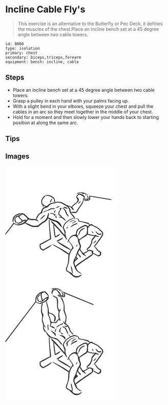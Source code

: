 # Incline Cable Fly's
> This exercise is an alternative to the Butterfly or Pec Deck, it defines the muscles of the chest.Place an incline bench set at a 45 degree angle between two cable towers.

``` 
id: 0060 
type: isolation 
primary: chest 
secondary: biceps,triceps,forearm 
equipment: bench: incline, cable 
``` 

## Steps

 - Place an incline bench set at a 45 degree angle between two cable towers.
 - Grasp a pulley in each hand with your palms facing up.
 - With a slight bend in your elbows, squeeze your chest and pull the cables in an arc so they meet together in the middle of your chest.
 - Hold for a moment and then slowly lower your hands back to starting position at along the same arc.

## Tips


## Images

<svg width="263pt" height="275pt" viewBox="0 0 263 275" xmlns="http://www.w3.org/2000/svg">
  <g fill="#FFF">
    <path d="M0 0h263v275H0V161.67c7.17-8.19 13.4-17.13 20.07-25.72 2.89 1.33 5.68 3.06 8.85 3.61 6.03-.11 11.8-2.29 17.11-5 4.57 3.07 9.62 5.38 14.64 7.62 4.98 2.37 10.52.81 15.78 1.18 2.91-2.01 5.65-4.24 8.24-6.63 3-2.87 7.26-3.89 10.2-6.82 2.09-1.99 3.82-4.3 5.49-6.64.92.79 1.85 1.59 2.77 2.39-.34.38-1.01 1.14-1.34 1.52.21 14.59 1.94 29.09 2.75 43.63-8.03 4.47-16.39 8.3-24.28 13.02.58 3.54-.89 7.98 2.01 10.75 1.72 1.92 4.05 3.11 6.29 4.3 7.13-4.27 15.14-7.53 20.68-13.96-7.36 2.43-13.3 7.84-20.38 10.94-2.13-.08-3.81-2-5.33-3.36-1.14-2.24-.97-4.89-1.34-7.33 8.62-3.87 16.68-8.88 24.97-13.39-.52-9.28-2.09-18.45-2.86-27.7-.15-6.03-.72-12.03-1.15-18.04 3.92 1.67 7.9 3.22 11.98 4.44 7.8 1.74 11.44 9.71 17.34 14.31-.79-6.89-5.63-13.26-11.95-16.09-6.88-2.11-13.73-4.34-20.11-7.72.72-3.74 2.35-7.62.91-11.41-2.67 5.66-3.12 12.47-7.59 17.17-1.55 1.88-3.74 2.99-5.79 4.23-4.17 2.47-7.66 5.88-11.43 8.89-5.48.43-11.37 1.73-16.51-.93-4.05-2.03-8.2-3.79-12.52-5.15.9-1.32 1.8-2.65 2.68-3.98 1.41-1.28 2.77-2.62 4.11-3.97 3.81 1.18 7.75 1.98 11.75 1.41 4.43-.44 8.24 2.08 12.1 3.8-1.17-2.44-3.07-4.32-5.5-5.49 2.38-3.63 3.95-7.79 6.89-11.05 1.71-2.05 4.41-2.75 6.78-3.75.09-3.76.87-8.05 4.13-10.4 2.57-1.63 5.77-1.78 8.41-3.26 3.35-2.31 5.18-6.72 9.44-7.65 4.37-.96 8.68-2.17 13.02-3.24 6.05-.21 12.04 1.8 16.68 5.71 6.1 2.63 12.44 7.89 12.12 15.18 2.01 6.39 8.27 9.91 10.69 16.11-2.79 0-5.68.07-8.07 1.7-4.84 2.06-9.29 5.12-12.78 9.07-2.69 3.07-4.01 7.01-5.99 10.51 1.92 3.38 2.92 7.15 4.6 10.63-.05 2.41 0 4.82.09 7.23-4.93-5.75-9.63-11.7-14.71-17.33-5.51-5.82-10.66-12.16-17.48-16.52.97 4.4 4.69 7.28 7.31 10.7h-1.93c1.74 9.29 1.69 18.88 4.25 28.01.44.12 1.33.35 1.78.47 3.98-2.16 9.15-3.92 10.64-8.69-3.86 1.83-7.4 4.22-10.89 6.65-1.71-8.08-1.54-16.46-4.02-24.39.38-.53.76-1.07 1.14-1.6 3.63 4.21 8.21 7.53 11.51 12.05 3.38 4.59 7.16 8.89 11.25 12.87 3.03 2.79 3.75 7.39 7.52 9.51-2.2-6.17-5.81-12.75-3.64-19.42-1.59-3.28-3.27-6.53-4.78-9.85.97-5.93 5.16-10.87 9.77-14.5 3.92-2.68 8.1-5.25 12.82-6.2 3.67-.75 7.37.32 10.95 1.09.79 2.03.06 5.9 3.08 5.89 8.21 1.06 16.34 3.1 23.65 7.09-1.09 1.34-2.16 2.7-3.21 4.07-1.8-1.75-3.86-3.86-6.6-3.68-5.09 1.5-9.83 4.08-14.1 7.22-2.16 1.56-4.51 3.12-5.74 5.58-1.51 2.99-1.83 6.39-2.14 9.67-6.33-.29-11.99 3.58-15.2 8.81-1.84 3.16-4.74 6.62-3.29 10.49.55-1.41 1.08-2.82 1.58-4.24 2.31 5.35 7.37 9.2 8.8 14.93-.7 2.14-2.15 3.92-3.34 5.8-5.52-4.04-11.12-8.01-17.1-11.34-4.24-2.51-8.8-4.55-12.61-7.71-.59.41-1.18.82-1.77 1.24 9.27 7.76 20.15 13.41 31.02 18.57-2.05 2.47-3.05 5.53-4.11 8.5-8.84-6.96-18.87-12.21-28.81-17.39-3.44-1.88-6.77-3.99-10.46-5.36 2.87 3.25 6.83 5.21 10.51 7.38 9.55 5.27 18.33 11.79 27.69 17.36-1.42 8.55.18 17.62-3.32 25.78-1.15 3.32-3.25 6.55-2.95 10.18 1.16 3.77 5.46 4.75 8.26 6.97 4.08 3.38 7.31 7.96 12.35 10.05 6.5 2.11 14.68-.78 17.25-7.45-3.84 2.89-8.36 6.01-13.45 4.81-4.37-.05-8.26-2.59-10.09-6.56.59-.02 1.77-.04 2.36-.05-1.66-5.8-.91-12.82-5.06-17.6.65 5.4 1.02 11.11 3.64 15.98-.28.45-.56.9-.84 1.36-4.22-2.4-9.05-4.05-12.52-7.57.74-5.81 3.79-11.02 4.86-16.77 2.09-6.6.28-13.77 2.73-20.28 1.85-5.24 3.89-10.97 8.87-14.04-1.49-3.05-2.92-6.17-4.98-8.88-2.16-2.86-4.72-5.53-5.99-8.94 1.27-5.11 5.95-9.23 11-10.61 3.4-1.05 6.52 1.51 8.28 4.18 2.68 3.37 1.24 7.99 2.82 11.77 1.1 3.44 3.82 6.69 2.87 10.51-1.41 3.37-4.03 6.08-5.36 9.5-1.64 4.25-2.72 8.73-4.68 12.87-1.72 4.22-4.5 8.12-4.87 12.8.08 3.24 1.24 6.32 2.28 9.36 1.52 3.93 3.01 8.07 6.04 11.13 2.83 3.24 6.92 4.89 10.88 6.31-1.8-2.73-4.87-4-7.47-5.79-3.4-2.36-3.86-6.81-5.66-10.26 9.98-8.01 20.5-15.34 31.35-22.12 3.38-2.63 7.6-4.75 9.34-8.9 3.97 2.26 7.76 4.85 11.97 6.67 1.84-.89 3.85-1.58 5.46-2.9.77-1.94 1.25-4.03 1.28-6.12-.72-1.98-2.86-2.76-4.46-3.86-4.8-2.32-5.97-8.52-11.07-10.48 5.73-5.08 9.25-11.94 14.08-17.77 2.1-4.06 6.16-7.51 6.08-12.38-.51-4.99-5.39-7.44-8.48-10.75-4.49-4.65-10.65-6.92-16.45-9.4-.28-.6-.83-1.79-1.11-2.38-1.94.39-3.87.85-5.78 1.36-.84-1.71-1.74-3.68-3.78-4.17-6.74-2.24-13.86-2.94-20.8-4.34-.53-1.87-.51-4.64-2.71-5.41-2.28-.46-4.63-.31-6.93-.51-1.89-5.27-5.74-9.33-9.6-13.21 3.78-.21 7.5.76 11.27.59 3.24-.9 4.3-4.52 5.87-7.1 4.33-8.11 12.41-14.64 12.82-24.45 3.22.06 6.43.14 9.64.25l2.2-2.41c-.9-3.2-2.09-6.47-5.02-8.39.9 2.71 2.04 5.33 3.22 7.93-2.67.88-5.45 1.19-8.25 1.22.21-2.21 1.9-5.11-.34-6.83-2.63-2.37-5.66-4.51-9.12-5.4-3.91-.8-7.1 2.28-9.07 5.26-2.69 3.58 2.9 6.5 2.05 10.28-.04 3.39-3.28 5.2-5.6 7.09-3.17 2.17-5.9 4.89-8.29 7.89-3.7-1.45-7.58-2.37-11.23-3.96-5.14-1.9-9.07-6.46-14.72-7.1-4.72-1.18-9.59-.65-14.24.57-4.97 1.4-10.68 1.84-14.37 5.9-1.86 2.13-5.33 4.25-7.87 2.01-2.56-2.37-6.83-4.38-6.51-8.46-.28-5.55 3.65-10.18 7.66-13.53.2-.62.6-1.86.79-2.49-4.62 1.97-7.89 6.12-9.77 10.65-1.24 3.58-.42 7.42.38 11 .69.11 2.09.32 2.79.43-.2.5-.58 1.51-.78 2.02.62 1.71 1.25 3.42 1.91 5.12.17-1.69.26-3.38.3-5.07a71.34 71.34 0 0 0 4.47 3.22c-3.02 1.06-6.51 2.25-7.83 5.48-1.79 2.93-1.86 7.1-5.08 8.97-5.01 3.2-8.05 8.68-9.38 14.35-4.62-.92-9.4-.15-13.99-1.04-5.94-2.89-9.2-9.41-15.11-12.37-2.51-.64-5.15-.35-7.7-.17-.75.04-2.25.14-3 .19-6.22 2.07-13.45 5.86-14.54 13.02-.59 2.5-1.61 6.84 2.19 7-.23-.93-.48-1.86-.76-2.77 1.02-2.8 1.55-5.79 2.93-8.44 2.61-3.51 6.88-5.22 10.91-6.52 1.06.26 2.38.61 2.88-.7l.42-.55c1.71-2.58.31 1.66-.33 2.47-4.18.97-9.07 1.35-11.93 5.05-3.27 3.2-2.14 8.33-.29 11.97 2.91 1.6 5.84 3.3 9.27 3.42-.16.37-.49 1.11-.65 1.48-1.67.04-3.35.09-5.02.16-2.59-1.3-5.15-2.67-7.68-4.1-5.71 9.03-12.8 17.09-19.13 25.68V0m168.52 64.12c-.08.59-.24 1.75-.32 2.33 2.59-1.08 5.18-2.14 7.81-3.13 1.52.34 3.05.67 4.58.97 0 .58 0 1.76-.01 2.34 1.26-.2 3.08.59 3.48-1.34 3.91-.17 6.89 2.78 10.41 4-6.64-6.68-17.28-9.18-25.95-5.17m16.33 2.1c.6.61.6.61 0 0m2.16.86c-.1 1.32.56 1.84 1.98 1.55.11-1.36-.55-1.87-1.98-1.55M94.38 68.8c.57.54 1.15 1.06 1.74 1.56 5.61-.7 10.79 2.24 15.2 5.35 3.01 2.03 2.68 6.06 2.94 9.23l2.53-.57c-.88-3.73-1.4-7.98-4.38-10.74-5.01-3.99-11.62-6.29-18.03-4.83m101.68 1.29c.21 1.17.45 2.33.7 3.5-.29 1.98-.6 3.96-1.01 5.92-3.72.79-7.52 1.17-11.3.64l-.17 1.16c4.56 1.83 9.6.99 13.89-1.15 1.29-2.55.48-5.45.11-8.12C211.8 74.61 225.43 76.63 239 79c3.27.53 6.54 1.15 9.86 1.26-1.11-2.16-3.63-2.24-5.71-2.61-15.72-2.37-31.34-5.44-47.09-7.56m-91.81 15.83c.87-.23 1.75-.46 2.62-.71.46-3.04 2.18-5.65 3.25-8.49-3.62 1.6-4.64 5.81-5.87 9.2m13.81 12.57c3.75.7 6.85-2.48 10.23-3.65-3.84-1-7.29 1.52-10.23 3.65m17.55-1.63c2.76 2.78 7.02 2.84 10.54 4.13-2.05-3.83-6.51-4.83-10.54-4.13m-7.99 2.97c-.23 1.54-.02 3.03.62 4.48-3.99 1.72-3.9 6.74-3.94 10.4 1.75 1.61 3.88 2.72 5.88 3.98-1.85.67-3.85 1.18-5.3 2.6 2.51.28 5.39-.51 7.55 1.17 3.05 2.26 5.77 4.94 8.99 6.96-1.02-4.72-5.72-7.58-9.48-10.15-.32-2.42-2.88-5.13-5.48-4.04.16-2.12.08-4.23-.05-6.34 1.53-2.34 3.19-4.64 4.06-7.33l1.83-2.49c-1.52.22-3.47-.46-4.68.76m5.93-1.18c2.18 2.13 4.41 4.25 5.98 6.89 1.47 2.95 1.51 6.61 4.02 9 1.51 1.46 2.15 4.07 4.41 4.52.19-2.19-1.03-4.15-2.47-5.67-2.33-2.41-2.02-6.18-3.95-8.85-2.06-2.64-4.3-5.73-7.99-5.89m-34.58 4.99c-3.87.92-7.65 2.7-10.45 5.57 4.17-.54 7.22-4.12 11.46-4.19 2.99-.27 5.06-3.02 8.04-3.42 2.77-.16 5.53.11 8.3.08-.22-.4-.65-1.2-.86-1.6-2.79-.64-5.71-.57-8.53-.24-2.92.67-4.99 3.24-7.96 3.8m16.94 7c.05-.88.15-2.63.21-3.51.64-.77 1.29-1.55 1.93-2.33-3.21-1.21-5.91 4.8-2.14 5.84m-10.38.11c-.1.39-.29 1.17-.38 1.56 3.05-.22 6.01.59 8.74 1.9.11.79.31 2.36.41 3.15 1.28-.81 2.57-1.62 3.87-2.4-3.44-3.17-8.06-4.29-12.64-4.21m-17.55 7.46c-2.56 2.32-5.44 4.8-6.2 8.34 4.16-3.68 8.44-7.28 12.39-11.18-2.34.22-4.49 1.24-6.19 2.84m29.96 3.93c.83.19 1.67.37 2.51.56-.63-2.34-1.16-4.7-1.78-7.04-1.76 1.85-1.26 4.24-.73 6.48m30.96 10.71c5.26-1.42 9.78-4.82 15.29-5.52-5.67-1.18-10.95 2.28-15.29 5.52m6.47 3.12c3.66-2.19 7.49-4.09 11.48-5.62-.7-.15-2.11-.45-2.82-.61-3.3 1.43-6.36 3.44-8.66 6.23m-2.89 8.25c4.2-2.55 8.38-5.17 13.06-6.75 1.89-.49 2.49-2.45 3.3-3.99-5.63 3.2-13.4 4.23-16.36 10.74m-9.36 4.19c2.18-1.5 3.29-3.95 2.53-6.58-1.43 1.93-2.38 4.16-2.53 6.58m-23.03 27.86l1.1 1.3c4.64-1.2 8.59-4.15 12.51-6.79.23-.73.71-2.19.94-2.92-4.88 2.75-9.85 5.35-14.55 8.41m45.22 13.2c2.96-.25 3.27-3.43 3.28-5.78-1.51 1.66-2.49 3.7-3.28 5.78z"/>
    <path d="M167.68 72.2c1.58-2.13 3.89-3.49 6.11-4.84 3.68 2.09 8.22 3.31 10.62 7.09-.35.73-1.04 2.2-1.39 2.94-.51.12-1.54.37-2.05.49.39.44 1.17 1.31 1.56 1.75-2.31 7.56-7.38 13.65-11.84 20.01-2.05 2.77-2.86 6.48-5.61 8.68-3.96-.79-7.97-.57-11.84.53-.46-2.43-.63-4.89-1.14-7.3-.88-2.16-2.78-3.7-4.26-5.43 5.3-.94 7.73 4.6 10.77 7.78.61-.5 1.23-1 1.84-1.51-1.27-1.91-2.58-3.81-4.04-5.59 3.11-3.75 7.15-6.48 10.92-9.5 2.1-1.89 4.92-3.94 4.53-7.14.94-3.54-2.74-5.3-4.18-7.96m2.54 17.12c3.18-1.17 5.05-4.13 6.87-6.8-3.34.88-5.03 4.19-6.87 6.8zM32.55 119.54c2.72-2.14 5.4-5.65 9.17-5.31 3.77 2.75 7.07 6.13 10.15 9.62-.5 1.3-1 2.6-1.51 3.9-2.87-2.45-6.47-.96-9.53.18-2.97-2.58-5.8-5.32-8.28-8.39zM23.11 124.13c1.53-2.38 4.13-3.71 6.41-5.24 2.97 3.62 6.06 7.15 9.36 10.47-2.35 1.4-4.59 2.99-7.01 4.27-2.09-.03-4.08-.75-6.15-1-1.37-2.64-2.09-5.59-2.61-8.5zM32.28 135.11c5.58-.43 8.97-7.29 14.89-5.69-2.24 1.65-4.59 3.17-6.6 5.12-2.04.71-4.11 1.35-6.18 1.97-.71-.46-1.41-.93-2.11-1.4zM193.51 149.07c-.39-4.44 3.45-8.48 7.51-9.62 3.92 1.52 7.64 3.52 11.46 5.26 4.94 2 8.03 6.59 12.06 9.85 2.62 2.02 3 6.19 1.02 8.77-2.05 2.72-3.29 6-5.7 8.45-2.97 3.22-4.47 7.5-7.49 10.68-2.05 2.14-3.82 4.53-5.35 7.07.48.06 1.44.19 1.92.25 2.18 2.28 3.73 5.03 5.49 7.62 1.82 2.71 4.77 4.2 7.5 5.79-.37 1.78-.51 3.65-1.2 5.35-1.52.51-3.09.83-4.64 1.21-3.43-2.16-6.87-4.42-10.8-5.54.29-1.48.58-2.95.88-4.42-2.6-1.26-5.31-2.25-8.07-3.08l-4.17.92c-.47-.62-.93-1.25-1.38-1.88 2.56-2.43 6.03-4.23 7.4-7.67.93-2.08 1.84-4.17 2.86-6.21 1.46-2.77.03-6.45 2.36-8.86 2.31-2.62 4.72-5.15 6.85-7.92 2.44 1.02 5.25 3.05 7.43.48-2.76-.57-5.33-1.73-7.62-3.36-6.26 1.29-12.43-.91-18.34-2.77-.06-3.45-.06-6.91.02-10.37m8.45 3.99c1.23 1.99 2.13 4.99 4.98 4.87-1.02-2.19-2.75-3.92-4.98-4.87m9.13.07c.94 3.24 3.32 5.85 5.98 7.84 2.14 1.41 4.85.57 7.23.44.05-.91.12-1.82.18-2.73-1.84.28-3.69.6-5.56.53-2.96-1.53-5.08-4.23-7.83-6.08m-4.29 26.98c-.04.42-.14 1.26-.19 1.68 2.97-1.29 5.16-3.8 6.32-6.79-2.59.94-4.08 3.42-6.13 5.11zM173.16 148.21c4.35-2.78 8.84-5.45 13.82-6.9 1.21.07 2.35.49 3.51.8 1.29 5.53.96 11.29-.25 16.79-.4 2.4-2.89 3.3-4.65 4.55-4.32 2.98-8.51 6.14-12.72 9.26-1.21-2.15-2.56-4.23-4.14-6.13 1.45-2.41 3.37-4.51 4.68-7 1.01-2.5 1.75-5.24 3.72-7.21 2.64-2.97 7.02-3.47 9.61-6.51-4.66-.12-8.9 2.61-11.91 5.96-3.03 3.36-2.84 8.16-4.56 12.15-1.14-1.28-3.65-2.24-2.95-4.37 1.02-4.07 1.79-9.19 5.84-11.39z"/>
    <path d="M189.83 163.86c1.06-.74 1.79-1.83 2.64-2.78 5.32 2.24 11.1 3.26 16.84 3.53-2.89 3.48-7.59 6.41-7.61 11.44-.35 4.56-2.42 8.88-4.98 12.6-2.49 2.54-5.84 4.55-6.34 8.43 1.1.57 2.2 1.14 3.28 1.76-3.78 1.7-7.09 4.29-10.92 5.9-3.29-2.48-5.23-6.22-7.29-9.68 1.03-3.02 2.61-6.48.92-9.57-1.81-3.47-2.56-7.3-2.74-11.18 5.23-3.73 10.83-6.93 16.2-10.45z"/>
    <path d="M170.22 204.82c1.05-2.76 1.89-5.61 3.32-8.22 2.59 3.44 4.69 7.21 7.18 10.72 2.88 1.23 5.07 3.84 8.25 4.35-1.24-2.06-2.98-3.72-4.81-5.26 3.68-2.01 7.3-4.14 10.78-6.49 2.2-1.66 4.95-.07 7.21.69.25 2.23.61 4.44 1.03 6.65-1.26.64-2.53 1.25-3.66 2.09-6.41 4.77-13.23 8.94-19.79 13.49-5.41 3.81-11.31 7.14-15.63 12.28-1.31-3.19-3.05-6.66-1.9-10.16 2.36-3 5.59-5.17 8.31-7.83-1.42-1.18-2.83-2.37-4.22-3.57 1.04-2.43 1.89-4.93 2.68-7.45a76.35 76.35 0 0 0 6.41 8.85c.54-.77 1.09-1.54 1.63-2.3-2.3-2.58-4.49-5.25-6.79-7.84z"/>
    <path d="M165.21 215.89c.56.54 1.12 1.07 1.68 1.61-1.02.9-2.05 1.79-3.08 2.67.44-1.44.91-2.86 1.4-4.28z"/>
  </g>
  <g fill="#333">
    <path d="M168.52 64.12c8.67-4.01 19.31-1.51 25.95 5.17-3.52-1.22-6.5-4.17-10.41-4-.4 1.93-2.22 1.14-3.48 1.34.01-.58.01-1.76.01-2.34-1.53-.3-3.06-.63-4.58-.97-2.63.99-5.22 2.05-7.81 3.13.08-.58.24-1.74.32-2.33z"/>
    <path d="M166.85 70.83c1.97-2.98 5.16-6.06 9.07-5.26 3.46.89 6.49 3.03 9.12 5.4 2.24 1.72.55 4.62.34 6.83 2.8-.03 5.58-.34 8.25-1.22-1.18-2.6-2.32-5.22-3.22-7.93 2.93 1.92 4.12 5.19 5.02 8.39l-2.2 2.41c-3.21-.11-6.42-.19-9.64-.25-.41 9.81-8.49 16.34-12.82 24.45-1.57 2.58-2.63 6.2-5.87 7.1-3.77.17-7.49-.8-11.27-.59 3.86 3.88 7.71 7.94 9.6 13.21 2.3.2 4.65.05 6.93.51 2.2.77 2.18 3.54 2.71 5.41 6.94 1.4 14.06 2.1 20.8 4.34 2.04.49 2.94 2.46 3.78 4.17 1.91-.51 3.84-.97 5.78-1.36.28.59.83 1.78 1.11 2.38 5.8 2.48 11.96 4.75 16.45 9.4 3.09 3.31 7.97 5.76 8.48 10.75.08 4.87-3.98 8.32-6.08 12.38-4.83 5.83-8.35 12.69-14.08 17.77 5.1 1.96 6.27 8.16 11.07 10.48 1.6 1.1 3.74 1.88 4.46 3.86-.03 2.09-.51 4.18-1.28 6.12-1.61 1.32-3.62 2.01-5.46 2.9-4.21-1.82-8-4.41-11.97-6.67-1.74 4.15-5.96 6.27-9.34 8.9-10.85 6.78-21.37 14.11-31.35 22.12 1.8 3.45 2.26 7.9 5.66 10.26 2.6 1.79 5.67 3.06 7.47 5.79-3.96-1.42-8.05-3.07-10.88-6.31-3.03-3.06-4.52-7.2-6.04-11.13-1.04-3.04-2.2-6.12-2.28-9.36.37-4.68 3.15-8.58 4.87-12.8 1.96-4.14 3.04-8.62 4.68-12.87 1.33-3.42 3.95-6.13 5.36-9.5.95-3.82-1.77-7.07-2.87-10.51-1.58-3.78-.14-8.4-2.82-11.77-1.76-2.67-4.88-5.23-8.28-4.18-5.05 1.38-9.73 5.5-11 10.61 1.27 3.41 3.83 6.08 5.99 8.94 2.06 2.71 3.49 5.83 4.98 8.88-4.98 3.07-7.02 8.8-8.87 14.04-2.45 6.51-.64 13.68-2.73 20.28-1.07 5.75-4.12 10.96-4.86 16.77 3.47 3.52 8.3 5.17 12.52 7.57.28-.46.56-.91.84-1.36-2.62-4.87-2.99-10.58-3.64-15.98 4.15 4.78 3.4 11.8 5.06 17.6-.59.01-1.77.03-2.36.05 1.83 3.97 5.72 6.51 10.09 6.56 5.09 1.2 9.61-1.92 13.45-4.81-2.57 6.67-10.75 9.56-17.25 7.45-5.04-2.09-8.27-6.67-12.35-10.05-2.8-2.22-7.1-3.2-8.26-6.97-.3-3.63 1.8-6.86 2.95-10.18 3.5-8.16 1.9-17.23 3.32-25.78-9.36-5.57-18.14-12.09-27.69-17.36-3.68-2.17-7.64-4.13-10.51-7.38 3.69 1.37 7.02 3.48 10.46 5.36 9.94 5.18 19.97 10.43 28.81 17.39 1.06-2.97 2.06-6.03 4.11-8.5-10.87-5.16-21.75-10.81-31.02-18.57.59-.42 1.18-.83 1.77-1.24 3.81 3.16 8.37 5.2 12.61 7.71 5.98 3.33 11.58 7.3 17.1 11.34 1.19-1.88 2.64-3.66 3.34-5.8-1.43-5.73-6.49-9.58-8.8-14.93-.5 1.42-1.03 2.83-1.58 4.24-1.45-3.87 1.45-7.33 3.29-10.49 3.21-5.23 8.87-9.1 15.2-8.81.31-3.28.63-6.68 2.14-9.67 1.23-2.46 3.58-4.02 5.74-5.58 4.27-3.14 9.01-5.72 14.1-7.22 2.74-.18 4.8 1.93 6.6 3.68 1.05-1.37 2.12-2.73 3.21-4.07-7.31-3.99-15.44-6.03-23.65-7.09-3.02.01-2.29-3.86-3.08-5.89-3.58-.77-7.28-1.84-10.95-1.09-4.72.95-8.9 3.52-12.82 6.2-4.61 3.63-8.8 8.57-9.77 14.5 1.51 3.32 3.19 6.57 4.78 9.85-2.17 6.67 1.44 13.25 3.64 19.42-3.77-2.12-4.49-6.72-7.52-9.51-4.09-3.98-7.87-8.28-11.25-12.87-3.3-4.52-7.88-7.84-11.51-12.05-.38.53-.76 1.07-1.14 1.6 2.48 7.93 2.31 16.31 4.02 24.39 3.49-2.43 7.03-4.82 10.89-6.65-1.49 4.77-6.66 6.53-10.64 8.69-.45-.12-1.34-.35-1.78-.47-2.56-9.13-2.51-18.72-4.25-28.01h1.93c-2.62-3.42-6.34-6.3-7.31-10.7 6.82 4.36 11.97 10.7 17.48 16.52 5.08 5.63 9.78 11.58 14.71 17.33-.09-2.41-.14-4.82-.09-7.23-1.68-3.48-2.68-7.25-4.6-10.63 1.98-3.5 3.3-7.44 5.99-10.51 3.49-3.95 7.94-7.01 12.78-9.07 2.39-1.63 5.28-1.7 8.07-1.7-2.42-6.2-8.68-9.72-10.69-16.11.32-7.29-6.02-12.55-12.12-15.18-4.64-3.91-10.63-5.92-16.68-5.71-4.34 1.07-8.65 2.28-13.02 3.24-4.26.93-6.09 5.34-9.44 7.65-2.64 1.48-5.84 1.63-8.41 3.26-3.26 2.35-4.04 6.64-4.13 10.4-2.37 1-5.07 1.7-6.78 3.75-2.94 3.26-4.51 7.42-6.89 11.05 2.43 1.17 4.33 3.05 5.5 5.49-3.86-1.72-7.67-4.24-12.1-3.8-4 .57-7.94-.23-11.75-1.41-1.34 1.35-2.7 2.69-4.11 3.97-.88 1.33-1.78 2.66-2.68 3.98 4.32 1.36 8.47 3.12 12.52 5.15 5.14 2.66 11.03 1.36 16.51.93 3.77-3.01 7.26-6.42 11.43-8.89 2.05-1.24 4.24-2.35 5.79-4.23 4.47-4.7 4.92-11.51 7.59-17.17 1.44 3.79-.19 7.67-.91 11.41 6.38 3.38 13.23 5.61 20.11 7.72 6.32 2.83 11.16 9.2 11.95 16.09-5.9-4.6-9.54-12.57-17.34-14.31-4.08-1.22-8.06-2.77-11.98-4.44.43 6.01 1 12.01 1.15 18.04.77 9.25 2.34 18.42 2.86 27.7-8.29 4.51-16.35 9.52-24.97 13.39.37 2.44.2 5.09 1.34 7.33 1.52 1.36 3.2 3.28 5.33 3.36 7.08-3.1 13.02-8.51 20.38-10.94-5.54 6.43-13.55 9.69-20.68 13.96-2.24-1.19-4.57-2.38-6.29-4.3-2.9-2.77-1.43-7.21-2.01-10.75 7.89-4.72 16.25-8.55 24.28-13.02-.81-14.54-2.54-29.04-2.75-43.63.33-.38 1-1.14 1.34-1.52-.92-.8-1.85-1.6-2.77-2.39-1.67 2.34-3.4 4.65-5.49 6.64-2.94 2.93-7.2 3.95-10.2 6.82-2.59 2.39-5.33 4.62-8.24 6.63-5.26-.37-10.8 1.19-15.78-1.18-5.02-2.24-10.07-4.55-14.64-7.62-5.31 2.71-11.08 4.89-17.11 5-3.17-.55-5.96-2.28-8.85-3.61-6.67 8.59-12.9 17.53-20.07 25.72v-2.69c6.33-8.59 13.42-16.65 19.13-25.68 2.53 1.43 5.09 2.8 7.68 4.1 1.67-.07 3.35-.12 5.02-.16.16-.37.49-1.11.65-1.48-3.43-.12-6.36-1.82-9.27-3.42-1.85-3.64-2.98-8.77.29-11.97 2.86-3.7 7.75-4.08 11.93-5.05.64-.81 2.04-5.05.33-2.47l-.42.55c-.5 1.31-1.82.96-2.88.7-4.03 1.3-8.3 3.01-10.91 6.52-1.38 2.65-1.91 5.64-2.93 8.44.28.91.53 1.84.76 2.77-3.8-.16-2.78-4.5-2.19-7 1.09-7.16 8.32-10.95 14.54-13.02.75-.05 2.25-.15 3-.19 2.55-.18 5.19-.47 7.7.17 5.91 2.96 9.17 9.48 15.11 12.37 4.59.89 9.37.12 13.99 1.04 1.33-5.67 4.37-11.15 9.38-14.35 3.22-1.87 3.29-6.04 5.08-8.97 1.32-3.23 4.81-4.42 7.83-5.48a71.34 71.34 0 0 1-4.47-3.22 66.28 66.28 0 0 1-.3 5.07c-.66-1.7-1.29-3.41-1.91-5.12.2-.51.58-1.52.78-2.02-.7-.11-2.1-.32-2.79-.43-.8-3.58-1.62-7.42-.38-11 1.88-4.53 5.15-8.68 9.77-10.65-.19.63-.59 1.87-.79 2.49-4.01 3.35-7.94 7.98-7.66 13.53-.32 4.08 3.95 6.09 6.51 8.46 2.54 2.24 6.01.12 7.87-2.01 3.69-4.06 9.4-4.5 14.37-5.9 4.65-1.22 9.52-1.75 14.24-.57 5.65.64 9.58 5.2 14.72 7.1 3.65 1.59 7.53 2.51 11.23 3.96 2.39-3 5.12-5.72 8.29-7.89 2.32-1.89 5.56-3.7 5.6-7.09.85-3.78-4.74-6.7-2.05-10.28m.83 1.37c1.44 2.66 5.12 4.42 4.18 7.96.39 3.2-2.43 5.25-4.53 7.14-3.77 3.02-7.81 5.75-10.92 9.5 1.46 1.78 2.77 3.68 4.04 5.59-.61.51-1.23 1.01-1.84 1.51-3.04-3.18-5.47-8.72-10.77-7.78 1.48 1.73 3.38 3.27 4.26 5.43.51 2.41.68 4.87 1.14 7.3 3.87-1.1 7.88-1.32 11.84-.53 2.75-2.2 3.56-5.91 5.61-8.68 4.46-6.36 9.53-12.45 11.84-20.01-.39-.44-1.17-1.31-1.56-1.75.51-.12 1.54-.37 2.05-.49.35-.74 1.04-2.21 1.39-2.94-2.4-3.78-6.94-5-10.62-7.09-2.22 1.35-4.53 2.71-6.11 4.84M32.55 119.54c2.48 3.07 5.31 5.81 8.28 8.39 3.06-1.14 6.66-2.63 9.53-.18.51-1.3 1.01-2.6 1.51-3.9-3.08-3.49-6.38-6.87-10.15-9.62-3.77-.34-6.45 3.17-9.17 5.31m-9.44 4.59c.52 2.91 1.24 5.86 2.61 8.5 2.07.25 4.06.97 6.15 1 2.42-1.28 4.66-2.87 7.01-4.27-3.3-3.32-6.39-6.85-9.36-10.47-2.28 1.53-4.88 2.86-6.41 5.24m9.17 10.98c.7.47 1.4.94 2.11 1.4 2.07-.62 4.14-1.26 6.18-1.97 2.01-1.95 4.36-3.47 6.6-5.12-5.92-1.6-9.31 5.26-14.89 5.69m161.23 13.96c-.08 3.46-.08 6.92-.02 10.37 5.91 1.86 12.08 4.06 18.34 2.77 2.29 1.63 4.86 2.79 7.62 3.36-2.18 2.57-4.99.54-7.43-.48-2.13 2.77-4.54 5.3-6.85 7.92-2.33 2.41-.9 6.09-2.36 8.86-1.02 2.04-1.93 4.13-2.86 6.21-1.37 3.44-4.84 5.24-7.4 7.67.45.63.91 1.26 1.38 1.88l4.17-.92c2.76.83 5.47 1.82 8.07 3.08-.3 1.47-.59 2.94-.88 4.42 3.93 1.12 7.37 3.38 10.8 5.54 1.55-.38 3.12-.7 4.64-1.21.69-1.7.83-3.57 1.2-5.35-2.73-1.59-5.68-3.08-7.5-5.79-1.76-2.59-3.31-5.34-5.49-7.62-.48-.06-1.44-.19-1.92-.25 1.53-2.54 3.3-4.93 5.35-7.07 3.02-3.18 4.52-7.46 7.49-10.68 2.41-2.45 3.65-5.73 5.7-8.45 1.98-2.58 1.6-6.75-1.02-8.77-4.03-3.26-7.12-7.85-12.06-9.85-3.82-1.74-7.54-3.74-11.46-5.26-4.06 1.14-7.9 5.18-7.51 9.62m-20.35-.86c-4.05 2.2-4.82 7.32-5.84 11.39-.7 2.13 1.81 3.09 2.95 4.37 1.72-3.99 1.53-8.79 4.56-12.15 3.01-3.35 7.25-6.08 11.91-5.96-2.59 3.04-6.97 3.54-9.61 6.51-1.97 1.97-2.71 4.71-3.72 7.21-1.31 2.49-3.23 4.59-4.68 7 1.58 1.9 2.93 3.98 4.14 6.13 4.21-3.12 8.4-6.28 12.72-9.26 1.76-1.25 4.25-2.15 4.65-4.55 1.21-5.5 1.54-11.26.25-16.79-1.16-.31-2.3-.73-3.51-.8-4.98 1.45-9.47 4.12-13.82 6.9m16.67 15.65c-5.37 3.52-10.97 6.72-16.2 10.45.18 3.88.93 7.71 2.74 11.18 1.69 3.09.11 6.55-.92 9.57 2.06 3.46 4 7.2 7.29 9.68 3.83-1.61 7.14-4.2 10.92-5.9-1.08-.62-2.18-1.19-3.28-1.76.5-3.88 3.85-5.89 6.34-8.43 2.56-3.72 4.63-8.04 4.98-12.6.02-5.03 4.72-7.96 7.61-11.44-5.74-.27-11.52-1.29-16.84-3.53-.85.95-1.58 2.04-2.64 2.78m-19.61 40.96c2.3 2.59 4.49 5.26 6.79 7.84-.54.76-1.09 1.53-1.63 2.3a76.35 76.35 0 0 1-6.41-8.85c-.79 2.52-1.64 5.02-2.68 7.45 1.39 1.2 2.8 2.39 4.22 3.57-2.72 2.66-5.95 4.83-8.31 7.83-1.15 3.5.59 6.97 1.9 10.16 4.32-5.14 10.22-8.47 15.63-12.28 6.56-4.55 13.38-8.72 19.79-13.49 1.13-.84 2.4-1.45 3.66-2.09-.42-2.21-.78-4.42-1.03-6.65-2.26-.76-5.01-2.35-7.21-.69-3.48 2.35-7.1 4.48-10.78 6.49 1.83 1.54 3.57 3.2 4.81 5.26-3.18-.51-5.37-3.12-8.25-4.35-2.49-3.51-4.59-7.28-7.18-10.72-1.43 2.61-2.27 5.46-3.32 8.22m-5.01 11.07c-.49 1.42-.96 2.84-1.4 4.28 1.03-.88 2.06-1.77 3.08-2.67-.56-.54-1.12-1.07-1.68-1.61zM184.85 66.22c.6.61.6.61 0 0z"/>
    <path d="M187.01 67.08c1.43-.32 2.09.19 1.98 1.55-1.42.29-2.08-.23-1.98-1.55zM94.38 68.8c6.41-1.46 13.02.84 18.03 4.83 2.98 2.76 3.5 7.01 4.38 10.74l-2.53.57c-.26-3.17.07-7.2-2.94-9.23-4.41-3.11-9.59-6.05-15.2-5.35-.59-.5-1.17-1.02-1.74-1.56zM196.06 70.09c15.75 2.12 31.37 5.19 47.09 7.56 2.08.37 4.6.45 5.71 2.61-3.32-.11-6.59-.73-9.86-1.26-13.57-2.37-27.2-4.39-40.72-6.96.37 2.67 1.18 5.57-.11 8.12-4.29 2.14-9.33 2.98-13.89 1.15l.17-1.16c3.78.53 7.58.15 11.3-.64.41-1.96.72-3.94 1.01-5.92-.25-1.17-.49-2.33-.7-3.5z"/>
    <path d="M104.25 85.92c1.23-3.39 2.25-7.6 5.87-9.2-1.07 2.84-2.79 5.45-3.25 8.49-.87.25-1.75.48-2.62.71zM170.22 89.32c1.84-2.61 3.53-5.92 6.87-6.8-1.82 2.67-3.69 5.63-6.87 6.8zM118.06 98.49c2.94-2.13 6.39-4.65 10.23-3.65-3.38 1.17-6.48 4.35-10.23 3.65zM135.61 96.86c4.03-.7 8.49.3 10.54 4.13-3.52-1.29-7.78-1.35-10.54-4.13zM127.62 99.83c1.21-1.22 3.16-.54 4.68-.76l-1.83 2.49c-.87 2.69-2.53 4.99-4.06 7.33.13 2.11.21 4.22.05 6.34 2.6-1.09 5.16 1.62 5.48 4.04 3.76 2.57 8.46 5.43 9.48 10.15-3.22-2.02-5.94-4.7-8.99-6.96-2.16-1.68-5.04-.89-7.55-1.17 1.45-1.42 3.45-1.93 5.3-2.6-2-1.26-4.13-2.37-5.88-3.98.04-3.66-.05-8.68 3.94-10.4-.64-1.45-.85-2.94-.62-4.48zM133.55 98.65c3.69.16 5.93 3.25 7.99 5.89 1.93 2.67 1.62 6.44 3.95 8.85 1.44 1.52 2.66 3.48 2.47 5.67-2.26-.45-2.9-3.06-4.41-4.52-2.51-2.39-2.55-6.05-4.02-9-1.57-2.64-3.8-4.76-5.98-6.89zM98.97 103.64c2.97-.56 5.04-3.13 7.96-3.8 2.82-.33 5.74-.4 8.53.24.21.4.64 1.2.86 1.6-2.77.03-5.53-.24-8.3-.08-2.98.4-5.05 3.15-8.04 3.42-4.24.07-7.29 3.65-11.46 4.19 2.8-2.87 6.58-4.65 10.45-5.57zM115.91 110.64c-3.77-1.04-1.07-7.05 2.14-5.84-.64.78-1.29 1.56-1.93 2.33-.06.88-.16 2.63-.21 3.51zM105.53 110.75c4.58-.08 9.2 1.04 12.64 4.21-1.3.78-2.59 1.59-3.87 2.4-.1-.79-.3-2.36-.41-3.15-2.73-1.31-5.69-2.12-8.74-1.9.09-.39.28-1.17.38-1.56zM87.98 118.21c1.7-1.6 3.85-2.62 6.19-2.84-3.95 3.9-8.23 7.5-12.39 11.18.76-3.54 3.64-6.02 6.2-8.34zM117.94 122.14c-.53-2.24-1.03-4.63.73-6.48.62 2.34 1.15 4.7 1.78 7.04-.84-.19-1.68-.37-2.51-.56zM148.9 132.85c4.34-3.24 9.62-6.7 15.29-5.52-5.51.7-10.03 4.1-15.29 5.52zM155.37 135.97c2.3-2.79 5.36-4.8 8.66-6.23.71.16 2.12.46 2.82.61-3.99 1.53-7.82 3.43-11.48 5.62zM152.48 144.22c2.96-6.51 10.73-7.54 16.36-10.74-.81 1.54-1.41 3.5-3.3 3.99-4.68 1.58-8.86 4.2-13.06 6.75zM143.12 148.41c.15-2.42 1.1-4.65 2.53-6.58.76 2.63-.35 5.08-2.53 6.58zM201.96 153.06c2.23.95 3.96 2.68 4.98 4.87-2.85.12-3.75-2.88-4.98-4.87zM211.09 153.13c2.75 1.85 4.87 4.55 7.83 6.08 1.87.07 3.72-.25 5.56-.53-.06.91-.13 1.82-.18 2.73-2.38.13-5.09.97-7.23-.44-2.66-1.99-5.04-4.6-5.98-7.84zM120.09 176.27c4.7-3.06 9.67-5.66 14.55-8.41-.23.73-.71 2.19-.94 2.92-3.92 2.64-7.87 5.59-12.51 6.79l-1.1-1.3zM206.8 180.11c2.05-1.69 3.54-4.17 6.13-5.11-1.16 2.99-3.35 5.5-6.32 6.79.05-.42.15-1.26.19-1.68zM165.31 189.47c.79-2.08 1.77-4.12 3.28-5.78-.01 2.35-.32 5.53-3.28 5.78z"/>
  </g>
</svg>

<svg width="263pt" height="275pt" viewBox="0 0 263 275" xmlns="http://www.w3.org/2000/svg">
  <g fill="#FFF">
    <path d="M0 0h263v275H0V137.74c1.94-2.27 3.92-4.5 5.71-6.89 21.85-28.89 43.91-57.63 65.73-86.55 3.46 1.77 7.09 4.28 11.17 3.7 4.55-1.1 8.74-3.36 12.69-5.82.73 4.87 1.89 9.66 3.3 14.37 1.73 6.05-.41 12.58 1.39 18.56 3.53 4.85 3.85 10.93 5.45 16.52.76 2.81-.61 5.58-1.2 8.29 3.57 2.4 7.24 4.88 11.44 6.02.41-1.19.07-2.07-1.03-2.65-2.51-1.84-5.57-2.68-8.48-3.67.45-2.11.76-4.25 1.39-6.32 3.5-1.75 7.65.22 11.41-.54 2.67-2.54 4.57-5.8 7.25-8.35.31.77.92 2.3 1.23 3.07.7-.15 1.4-.29 2.11-.44-2.66-4.87-3.21-10.55-3.28-16-.04-3.07 1.43-5.82 3.22-8.21-.2-.81-.59-2.44-.78-3.25-.88 1.47-1.74 2.95-2.59 4.43-.94-2.66-2.13-5.25-2.73-8.01-.58-4.64.07-9.31.16-13.95.1-3.13-1.38-5.98-2.36-8.86-3.58-1.69-6.94-3.81-10.65-5.21 1.85 3.78 6.08 4.89 9.14 7.35 2.96 10.15-.96 21.97 5.43 31.22-1.68 5.22-1.34 10.75.33 15.93-2.78 2.58-5.28 5.44-7.65 8.4-3.12-.09-6.29.06-9.37-.55-1.55-.64-1.7-2.53-2.22-3.91-1.14-4.35-2.02-8.86-4.53-12.7.08-1.19.17-2.38.26-3.58 4.63 1.45 9.91 3.02 12.26 7.71 2.94 3.68-1.54 8.5.42 12.09.28-.03.84-.09 1.13-.11 1.57-4.05 4.24-9.45.62-13.19-3.15-4.65-8.4-7.01-13.83-7.73-1.32-3.81-.75-7.97-1.85-11.84-1.37-5.11-2.6-10.29-4.69-15.17 2.03-2.09 4.86-3.94 5.27-7.06.22-2.76.53-5.78-.96-8.27-1.79-3.27-4.7-5.7-7.35-8.24-1.45.43-2.91.86-4.36 1.3-.02-.25-.05-.76-.07-1.01-3.94 1.91-8.5 2.68-11.57 6.12-5.51 3.87-7.24 10.97-6.33 17.36C47.12 73.07 23.6 104.03 0 134.94V0m108.04 12.91c2.96 2.76 6.88-.72 10.36-.76-2.53 2.28-6.37 1.74-8.91 4.09-.51 1.93-1.21 3.82-1.53 5.79.68 1.78 1.69 3.4 2.57 5.08-1.17-3.47.45-6.8 1.78-9.94 1.87-.98 4.04-1.16 6.04-1.77 4.06 3.24 6.88 7.59 9.54 11.98-1.9-.12-3.8-.26-5.7-.36.19.54.58 1.63.77 2.17 3.79-.01 7.58.19 11.3.97-3.21 1.45-6.85-.22-10.24.11l.12.82c2.29.49 4.51 1.31 6.84 1.67 2.83.09 5.59-.69 8.38-1.11.31-2.04.52-4.1.65-6.17-1.15.18-2.3.34-3.45.48 2.15 2-.06 5.34-2.75 4.86.63-.7 1.9-2.12 2.53-2.82-.74-3.45-1.92-6.97-5.07-8.97.92 2.76 2.03 5.45 3.34 8.04-1.49.44-3.01.8-4.52 1.13-.28-7.35-7.64-10.59-11.86-15.54 1.32.35 2.57.84 3.77 1.5 1.45.2 5.75.08 4.25 2.62 1.61 1.06 3.22 2.18 5.08 2.79-.59-.6-1.76-1.81-2.35-2.41l-1.64-.34c.58-.34 1.17-.69 1.76-1.03 1.83 1.88 4.12 3.2 6.38 4.48.56 1.98 2.03 5.74 4.59 3.77 18.72 7.57 37.4 15.23 56.11 22.83 3.58 1.42 7.07 3.17 10.88 3.93-.34-1.23-1.03-2.27-2.33-2.58-22.05-9.02-44.13-17.98-66.19-26.96-4.26-1.74-7.23-5.46-11.3-7.52-6.03-2.69-13-3.51-19.2-.83m15.34 2.47c.27.27.27.27 0 0m6.45 18.94c1.87 5.04 5.72 9.28 6.42 14.73.89 4.66.37 9.41-.22 14.07 1.6 5.31 4.15 10.37 5.25 15.84-.03 3.85-.66 7.69-1.59 11.43.74 1.34 1.52 2.66 2.35 3.95.02-5.5 1.16-10.92 1.23-16.4-1.13-5.15-3.4-9.99-4.67-15.11 1-9.94-1.1-20.08-6.25-28.67l-2.52.16M84.6 50.17c-.75 4.88-1.12 9.83-1.18 14.76-.04 3.87 1.77 7.38 2.72 11.05.34 3.72-1.02 7.37-.71 11.1.6 3.45 2.27 6.62 2.86 10.08.51 3.99-.48 8.23 1.29 12 1.1 2.88 3.51 5.21 6.52 5.98.31 4.45 3.83 7.74 6.87 10.63-.3.31-.88.94-1.17 1.25.24 14.65 1.86 29.23 2.79 43.83-8.12 4.35-16.47 8.27-24.37 13.02.29 2.87.11 5.77.52 8.63 1.73 3.05 4.79 5.02 7.94 6.36 6.89-4.36 15.32-7.26 20.26-13.99-3.9.97-6.87 3.74-10.34 5.57-3.05 1.62-5.95 3.49-8.97 5.15-1.8 1.13-3.31-1.05-4.73-1.86-2.86-1.81-2.13-5.71-2.65-8.57 8.61-3.82 16.61-8.84 24.88-13.33-.35-9.63-2.18-19.15-2.87-28.76-.01-5.74-.76-11.44-1.05-17.17 5.7 3.33 12.63 3.34 18.21 6.89 4.52 3.15 6.92 8.33 10.79 12.1-.1-1.95.17-4.18-1.48-5.6-3.62-3.71-6.66-8.31-11.46-10.6-2.38-1.33-5.42-.39-7.66-2.04-2.83.3-4.85-1.98-7-3.41-3.09-2.06-5.14-5.18-7.24-8.15-4.9-3.65-7.58-9.58-7.42-15.66 1.51 1.62 2.85 3.7 5.23 4.03-1.34-2.17-2.92-4.18-4.64-6.06-.37-4.66-3.27-8.71-3.4-13.39.45-3.39 1.71-6.63 2.06-10.03-.74-2.79-3.42-4.9-3.14-7.97-.06-3.31-.5-6.61-.44-9.93.45-3.13 1.86-6.05 2-9.25-1.25.83-3.05 1.55-3.02 3.34m50.88 39.52c.92 1.7 1.38 3.64 2.49 5.22 2.32 1.45 4.75 2.72 6.96 4.36-2.21 1.26-4.69.42-7.03.14 1.44 3.1 5.51 3.35 8.06 1.47 2.12 3.36 3.92 6.9 4.34 10.91 2.89 3.01 5.41 6.64 9.13 8.69-.64-5.27-7.6-7.07-7.86-12.55-.46-3.4-2.24-6.47-4.58-8.92-3.08-3.8-7.84-5.72-10.28-10.11l-1.23.79m-16.54 13.69c2.93-.28 4.88-2.64 7.23-4.13 2.63-2.08 5.89-3.03 9.13-3.71l-.6-2.29c-5.7 2.49-11.87 5.03-15.76 10.13m-19.24 6.34c.61-.34 1.23-.67 1.85-1-1.42-4.65-.54-9.56-1.53-14.27-2.44 4.68-.75 10.29-.32 15.27m33.9-7.66c2.46 1.47 5.62 2.48 7.1 5.09 1.13 4.62 3.76 8.71 6.54 12.52.65-4.32-3.02-7.6-3.83-11.67-1.02-4.39-5.72-5.64-9.22-7.44l-.59 1.5m-3.56.92c-1.78 3.14-4.12 6.34-4.07 10.11 1 1.35 2.71 1.62 4.23 1.99-.56-.87-1.13-1.73-1.71-2.58.1-1.2.19-2.39.28-3.58.67-1.9 2.27-3.9 1.27-5.94m-13.74 11.25c2.1-.9 1.76-3.32 2.06-5.17.63-1.17 1.25-2.34 1.85-3.53-3.9 1.14-4.15 5.31-3.91 8.7m-10.65-3.89c1.86 2.19 4.15 3.93 6.25 5.87 2.47 2.25 3.91 5.32 5.83 8.01.39-2.44.11-4.87-.51-7.24-4.01-1.98-7.2-5.39-11.57-6.64m23.85 5.01c1.04 2.07 3.7 6.01 5.79 2.74-1.9-.98-3.82-1.92-5.79-2.74m17.64 4.79c1.76 1.39 3.66 2.79 4.04 5.16-4.07 2.46-8.18 5.04-11.29 8.7-2.76 3.03-3.85 7.1-6.05 10.5 1.49 2.63 3.22 5.24 3.19 8.38.59.66 1.18 1.32 1.77 1.99-.48 2.45-.36 4.93-.06 7.39-10.32-11.52-19.41-24.48-32.01-33.69.28 4.72 4.99 7.33 7.38 11-.73-.24-2.2-.7-2.93-.94l1.16 1.14c.48 7.82 1.38 15.63 2.75 23.34.5 1.85.12 4.78 2.86 4.65 3.67-2.31 8.54-3.77 10.48-7.98-1.03-.84-2 .21-2.89.62-2.69 1.66-5.33 3.39-7.94 5.18-.73-4.9-1.74-9.75-1.9-14.71.03-3.84-2.94-7.67-1.12-11.39 3.4 4.17 7.96 7.26 11.17 11.61 3.9 5.39 8.4 10.3 13.16 14.94 1.88 2.78 2.7 6.46 6.11 7.88-2.14-6.04-5.94-12.69-3.52-19.16-1.59-3.55-3.81-6.98-4.92-10.65 2.82-9.89 11.87-16.66 21.31-19.67 3.91-1.45 8.07-.21 11.9.83 1.44 1.75.24 5.82 3.34 5.89 8.25.86 16.32 3.14 23.7 6.96-1.11 1.41-2.21 2.83-3.24 4.3-1.5-2.15-3.81-3.92-6.53-3.92-6.72 2.1-12.81 5.88-18.13 10.45-2.89 3.26-3.92 8-3.57 12.25-9.63-1.06-16.27 7.89-19.26 15.91-.76 1.11.41 1.91.84 2.81.46-1.27.91-2.53 1.35-3.8 2.09 5.49 7.31 9.2 8.73 14.97-.57 1.72-1.78 3.1-2.78 4.57l.68.35c-1.28.05-2.56.09-3.85.12l1.33-.57c-5.76-3.53-11.15-7.66-17.14-10.81-3.74-2.35-7.99-3.96-11.28-6.97-.63.4-1.26.8-1.88 1.2 8.6 7.66 19.28 12.32 29.11 18.14.63-.15 1.9-.45 2.54-.6-2.45 2.71-3.47 6.24-4.74 9.57-11.86-9.35-25.72-15.74-38.98-22.78.77 1.06 1.5 2.23 2.69 2.88 6.41 4.08 13.22 7.51 19.48 11.84 5.31 3.28 10.36 6.99 15.82 10.04-1.58 8.55.21 17.66-3.38 25.83-1.14 3.33-3.36 6.56-2.91 10.21 1.23 4.08 6 4.77 8.83 7.32 3.68 3.42 6.92 7.55 11.64 9.61 6.42 2.13 15.28-.59 17.2-7.7-1.87 1.47-3.59 3.22-5.84 4.13-3.73 1.96-8.17.94-12.03-.04-1.92-.98-4.78-2.73-4.36-5.18 1.6-3.11-.09-6.83-.52-10.11-.91-2.56-.51-6.34-3.46-7.55.78 5.49 1.68 11.01 3.59 16.23-3.22.31-6.05-2.36-8.9-3.67-1.81-1.14-5.1-2.41-4.01-5.12 2.53-8.18 6.11-16.3 5.91-25.04-.37-6.93 2.35-13.58 5.67-19.52 1.2-1.83 2.6-3.78 4.9-4.21-2.06-4.03-3.97-8.21-7.06-11.58-1.63-2.32-4.14-4.66-4.1-7.64 1.68-3.37 4.18-6.46 7.57-8.22 2.46-1.43 5.7-2.33 8.25-.59 3.08 2.17 5.49 5.76 5.2 9.68-.2 4.4 2.25 8.17 3.8 12.11 1.02 3.2-.81 6.09-2.63 8.55-3.74 4.97-4.34 11.36-6.98 16.85-1.73 4.58-4.85 8.68-5.31 13.69.16 3.23 1.3 6.32 2.35 9.36 1.55 3.91 2.93 8.09 6.04 11.1 2.74 3.23 6.78 4.79 10.61 6.34-1.43-3.66-5.85-4.07-8.3-6.76-2.68-2.42-2.61-6.4-4.62-9.26 7.78-6.22 15.91-11.97 24.15-17.55 3.68-2.26 7.42-4.45 10.78-7.18 2.2-1.89 5.33-3.31 5.54-6.62 4.01 2.41 7.86 5.19 12.26 6.88 2.08-1.18 5.61-1.47 6.01-4.31.22-1.94 1.6-4.31-.01-5.98-2-2.13-5.19-2.71-7.02-5.04-2.39-2.77-3.8-6.9-7.85-7.67 2.92-3.32 6.22-6.35 8.42-10.24 2.13-3.98 5.86-6.82 7.68-11 2.1-2.97 4.82-6.18 4.04-10.11-1-4.52-5.51-6.65-8.38-9.86-4.37-4.68-10.56-6.74-16.21-9.38-1.19-3.47-4.94-1.83-7.32-.89-.42-1.47-.88-3.1-2.39-3.8-4.91-2.17-10.33-2.69-15.56-3.61-2.16-.68-4.38-1.13-6.65-1.1.96-6.47-6.63-6.58-10.8-8.56-3.38.76-6.62 2.07-9.65 3.73-.75-1.22-1.52-2.42-2.27-3.63-.93-.28-1.86-.55-2.8-.82m-20.63 1.07c2.58 1.58 5.36 2.83 7.92 4.46 2.1 1.28 3.25 3.55 4.91 5.3 2.82.44.97-3.44.4-4.89-3.04-3.83-8.46-5.29-13.23-4.87m19.22 15.14c-.44.14-1.33.41-1.78.55-.59 2.19-1.45 4.3-2.43 6.34.71-.36 2.13-1.1 2.85-1.46-.4 2.2-.9 4.4-1.14 6.63 1.26-1.2 2.25-2.64 3.18-4.1-.36-1.71-.69-3.41-1-5.11 2.27-2.31 4.33-4.84 6.78-6.96 3.41-2.87 7.86-3.78 12.02-5.02-7.27-.99-14.04 3.77-18.48 9.13m8.65 2.15c3.84-3.39 7.81-6.64 12.66-8.49-5.42-.53-11 3.36-12.66 8.49m-1.78 5.73c4.15-2.61 8.34-5.2 13.02-6.77 1.86-.49 2.43-2.43 3.2-3.95-5.91 2.48-13.47 4.24-16.22 10.72m-33 32.88c1.35.07 2.7.11 4.06.11 3.28-2.28 6.9-4.06 10.11-6.45.21-.75.62-2.24.83-2.99-4.94 3.19-10.65 5.29-15 9.33m45.69 12.35c3.03-.23 3.59-3.53 2.98-5.95-1.16 1.89-2.14 3.89-2.98 5.95z"/>
    <path d="M85.37 23.55c2.14-.96 4.21-2.16 6.5-2.7 2.68 2.56 5.33 5.19 7.76 7.99l.16 2.93c-4.88.86-8.55 4.33-12.18 7.41-1.58-5.01-3.61-10.32-2.24-15.63z"/>
    <path d="M74.57 30.51c1.93-3.1 5.06-5.15 7.8-7.47-.47 6.42 2.49 12.46 2.85 18.81-2.17-.02-4.34-.14-6.51-.18-1.27-2.47-1.79-5.22-2.74-7.8 1.81-2.63 4.68-4.71 4.91-8.15-3.69 2.39-7.26 6.44-6.09 11.18-.44 3.61 2.96 6.11 6.11 6.77 5.78.93 9.69-4.34 13.37-7.89 1.08-.15 3.23-.45 4.31-.61-2.09 2.04-4.32 3.94-6.14 6.23-3.94 2.2-8.19 3.79-12.56 4.9-2.35-.85-4.73-1.62-7.1-2.42-.11-1.6-.26-3.21-.75-4.75 1-2.83 1.33-5.86 2.54-8.62zM193.7 146.42c1.19-3.19 3.95-6.06 7.28-6.95 4.12 1.64 8.06 3.69 12.08 5.54 4.48 1.95 7.28 6.17 11.01 9.14 2.42 1.7 3.38 5 2.29 7.75-2.62 4.45-5.4 8.76-8.7 12.72-2.67 5.43-7.23 9.46-10.47 14.49 2.8 1.52 4.77 3.99 6.2 6.79 1.83 3.46 5.25 5.51 8.56 7.36-.39 1.74-.58 3.54-1.21 5.22-1.53.54-3.11.85-4.67 1.25-3.47-2.15-6.91-4.56-10.93-5.54.47-1.22.94-2.44 1.42-3.65-2.32-2.11-5.37-2.94-8.33-3.72-2.05.36-4.26.87-5.93-.72 2.57-2.65 6.26-4.46 7.68-8.05.92-2.07 1.84-4.14 2.85-6.17 1.46-2.74.04-6.38 2.3-8.81 2.32-2.64 4.77-5.17 6.92-7.96 2.44 1.05 5.3 3.13 7.4.39-3.08-.24-5.46-2.5-8.31-3.18-6.03 1-11.88-1.16-17.58-2.81-.09-4.36-.22-8.74.14-13.09m8.27 6.63c1.17 2.03 2.1 5.08 4.99 4.85-1.04-2.18-2.76-3.91-4.99-4.85m9.42.23c.02 2.9 2.75 4.95 4.61 6.88 2.16 2.34 5.54 1.56 8.33 1.24.05-.91.1-1.82.16-2.73-1.86.25-3.73.61-5.61.48-2.89-1.41-4.83-4.13-7.49-5.87m-4.53 26.77c-.09.33-.27.99-.36 1.31h1.73c1.76-1.81 3.73-3.59 4.54-6.06-2.69.15-3.81 3.37-5.91 4.75zM173.18 148.22c4.65-2.83 9.4-6.06 14.85-6.97 3.33.43 2.97 4.2 3.3 6.71-.08 3.81-.24 7.69-1.25 11.4-.57 2.12-2.87 2.86-4.47 4.05-4.33 2.97-8.51 6.16-12.73 9.27-1.2-2.14-2.54-4.2-4.11-6.08 1.09-1.77 2.3-3.45 3.52-5.12 1.98-2.57 2.13-6.1 4.36-8.53 2.56-3.45 7.38-3.83 10.09-7.1-4.68-.13-8.95 2.61-11.96 5.99-3.01 3.37-2.83 8.14-4.51 12.13-1.04-1.33-3.65-2.22-2.95-4.31 1.05-4.08 1.78-9.24 5.86-11.44z"/>
    <path d="M189.28 164.26c1.33-.75 2.2-2.03 3.17-3.17 5.31 2.25 11.09 3.25 16.83 3.53-2.87 3.48-7.58 6.37-7.59 11.39-.35 4.59-2.44 8.94-5.03 12.68-2.65 2.65-6.49 4.91-6.02 9.27.93-.08 2.78-.25 3.71-.34-3.5 2.85-7.44 5.15-11.52 7.07-3.65-2.38-5.13-6.63-7.78-9.88.54-.59 1.07-1.18 1.61-1.76.18-2.75.99-5.71-.56-8.23-1.75-3.28-2.23-6.96-2.41-10.63 5.12-3.42 10.39-6.62 15.59-9.93z"/>
    <path d="M173.34 196.66c2.83 3.28 4.86 7.14 7.34 10.67 2.96 1.11 5.02 3.99 8.28 4.33-1.2-2.08-2.96-3.73-4.8-5.23 3.68-2 7.29-4.11 10.75-6.46 2.2-1.74 4.97-.06 7.23.7.25 2.23.62 4.45 1.04 6.65-1.27.6-2.56 1.16-3.68 2.02-6.16 4.61-12.75 8.61-19.06 13-5.67 3.98-11.85 7.46-16.41 12.8-1.16-3.25-2.95-6.71-1.8-10.23 2.39-2.97 5.63-5.13 8.32-7.81-1.42-1.15-2.83-2.31-4.22-3.48 1.02-2.45 1.85-4.97 2.64-7.5 1.92 3.13 4.07 6.11 6.45 8.9.53-.8 1.07-1.59 1.61-2.39-2.34-2.56-4.53-5.25-6.79-7.88 1.09-2.68 1.93-5.45 3.1-8.09z"/>
  </g>
  <g fill="#333">
    <path d="M108.04 12.91c6.2-2.68 13.17-1.86 19.2.83 4.07 2.06 7.04 5.78 11.3 7.52 22.06 8.98 44.14 17.94 66.19 26.96 1.3.31 1.99 1.35 2.33 2.58-3.81-.76-7.3-2.51-10.88-3.93-18.71-7.6-37.39-15.26-56.11-22.83-2.56 1.97-4.03-1.79-4.59-3.77-2.26-1.28-4.55-2.6-6.38-4.48-.59.34-1.18.69-1.76 1.03l1.64.34c.59.6 1.76 1.81 2.35 2.41-1.86-.61-3.47-1.73-5.08-2.79 1.5-2.54-2.8-2.42-4.25-2.62-1.2-.66-2.45-1.15-3.77-1.5 4.22 4.95 11.58 8.19 11.86 15.54 1.51-.33 3.03-.69 4.52-1.13a59.476 59.476 0 0 1-3.34-8.04c3.15 2 4.33 5.52 5.07 8.97-.63.7-1.9 2.12-2.53 2.82 2.69.48 4.9-2.86 2.75-4.86 1.15-.14 2.3-.3 3.45-.48-.13 2.07-.34 4.13-.65 6.17-2.79.42-5.55 1.2-8.38 1.11-2.33-.36-4.55-1.18-6.84-1.67l-.12-.82c3.39-.33 7.03 1.34 10.24-.11-3.72-.78-7.51-.98-11.3-.97-.19-.54-.58-1.63-.77-2.17 1.9.1 3.8.24 5.7.36-2.66-4.39-5.48-8.74-9.54-11.98-2 .61-4.17.79-6.04 1.77-1.33 3.14-2.95 6.47-1.78 9.94-.88-1.68-1.89-3.3-2.57-5.08.32-1.97 1.02-3.86 1.53-5.79 2.54-2.35 6.38-1.81 8.91-4.09-3.48.04-7.4 3.52-10.36.76z"/>
    <path d="M123.38 15.38c.27.27.27.27 0 0zM76.96 24.74c3.07-3.44 7.63-4.21 11.57-6.12.02.25.05.76.07 1.01 1.45-.44 2.91-.87 4.36-1.3 2.65 2.54 5.56 4.97 7.35 8.24 1.49 2.49 1.18 5.51.96 8.27-.41 3.12-3.24 4.97-5.27 7.06 2.09 4.88 3.32 10.06 4.69 15.17 1.1 3.87.53 8.03 1.85 11.84 5.43.72 10.68 3.08 13.83 7.73 3.62 3.74.95 9.14-.62 13.19-.29.02-.85.08-1.13.11-1.96-3.59 2.52-8.41-.42-12.09-2.35-4.69-7.63-6.26-12.26-7.71-.09 1.2-.18 2.39-.26 3.58 2.51 3.84 3.39 8.35 4.53 12.7.52 1.38.67 3.27 2.22 3.91 3.08.61 6.25.46 9.37.55 2.37-2.96 4.87-5.82 7.65-8.4-1.67-5.18-2.01-10.71-.33-15.93-6.39-9.25-2.47-21.07-5.43-31.22-3.06-2.46-7.29-3.57-9.14-7.35 3.71 1.4 7.07 3.52 10.65 5.21.98 2.88 2.46 5.73 2.36 8.86-.09 4.64-.74 9.31-.16 13.95.6 2.76 1.79 5.35 2.73 8.01.85-1.48 1.71-2.96 2.59-4.43.19.81.58 2.44.78 3.25-1.79 2.39-3.26 5.14-3.22 8.21.07 5.45.62 11.13 3.28 16-.71.15-1.41.29-2.11.44-.31-.77-.92-2.3-1.23-3.07-2.68 2.55-4.58 5.81-7.25 8.35-3.76.76-7.91-1.21-11.41.54-.63 2.07-.94 4.21-1.39 6.32 2.91.99 5.97 1.83 8.48 3.67 1.1.58 1.44 1.46 1.03 2.65-4.2-1.14-7.87-3.62-11.44-6.02.59-2.71 1.96-5.48 1.2-8.29-1.6-5.59-1.92-11.67-5.45-16.52-1.8-5.98.34-12.51-1.39-18.56-1.41-4.71-2.57-9.5-3.3-14.37-3.95 2.46-8.14 4.72-12.69 5.82-4.08.58-7.71-1.93-11.17-3.7-21.82 28.92-43.88 57.66-65.73 86.55-1.79 2.39-3.77 4.62-5.71 6.89v-2.8c23.6-30.91 47.12-61.87 70.63-92.84-.91-6.39.82-13.49 6.33-17.36m8.41-1.19c-1.37 5.31.66 10.62 2.24 15.63 3.63-3.08 7.3-6.55 12.18-7.41l-.16-2.93c-2.43-2.8-5.08-5.43-7.76-7.99-2.29.54-4.36 1.74-6.5 2.7m-10.8 6.96c-1.21 2.76-1.54 5.79-2.54 8.62.49 1.54.64 3.15.75 4.75 2.37.8 4.75 1.57 7.1 2.42 4.37-1.11 8.62-2.7 12.56-4.9 1.82-2.29 4.05-4.19 6.14-6.23-1.08.16-3.23.46-4.31.61-3.68 3.55-7.59 8.82-13.37 7.89-3.15-.66-6.55-3.16-6.11-6.77-1.17-4.74 2.4-8.79 6.09-11.18-.23 3.44-3.1 5.52-4.91 8.15.95 2.58 1.47 5.33 2.74 7.8 2.17.04 4.34.16 6.51.18-.36-6.35-3.32-12.39-2.85-18.81-2.74 2.32-5.87 4.37-7.8 7.47zM129.83 34.32l2.52-.16c5.15 8.59 7.25 18.73 6.25 28.67 1.27 5.12 3.54 9.96 4.67 15.11-.07 5.48-1.21 10.9-1.23 16.4-.83-1.29-1.61-2.61-2.35-3.95.93-3.74 1.56-7.58 1.59-11.43-1.1-5.47-3.65-10.53-5.25-15.84.59-4.66 1.11-9.41.22-14.07-.7-5.45-4.55-9.69-6.42-14.73z"/>
    <path d="M84.6 50.17c-.03-1.79 1.77-2.51 3.02-3.34-.14 3.2-1.55 6.12-2 9.25-.06 3.32.38 6.62.44 9.93-.28 3.07 2.4 5.18 3.14 7.97-.35 3.4-1.61 6.64-2.06 10.03.13 4.68 3.03 8.73 3.4 13.39 1.72 1.88 3.3 3.89 4.64 6.06-2.38-.33-3.72-2.41-5.23-4.03-.16 6.08 2.52 12.01 7.42 15.66 2.1 2.97 4.15 6.09 7.24 8.15 2.15 1.43 4.17 3.71 7 3.41 2.24 1.65 5.28.71 7.66 2.04 4.8 2.29 7.84 6.89 11.46 10.6 1.65 1.42 1.38 3.65 1.48 5.6-3.87-3.77-6.27-8.95-10.79-12.1-5.58-3.55-12.51-3.56-18.21-6.89.29 5.73 1.04 11.43 1.05 17.17.69 9.61 2.52 19.13 2.87 28.76-8.27 4.49-16.27 9.51-24.88 13.33.52 2.86-.21 6.76 2.65 8.57 1.42.81 2.93 2.99 4.73 1.86 3.02-1.66 5.92-3.53 8.97-5.15 3.47-1.83 6.44-4.6 10.34-5.57-4.94 6.73-13.37 9.63-20.26 13.99-3.15-1.34-6.21-3.31-7.94-6.36-.41-2.86-.23-5.76-.52-8.63 7.9-4.75 16.25-8.67 24.37-13.02-.93-14.6-2.55-29.18-2.79-43.83.29-.31.87-.94 1.17-1.25-3.04-2.89-6.56-6.18-6.87-10.63-3.01-.77-5.42-3.1-6.52-5.98-1.77-3.77-.78-8.01-1.29-12-.59-3.46-2.26-6.63-2.86-10.08-.31-3.73 1.05-7.38.71-11.1-.95-3.67-2.76-7.18-2.72-11.05.06-4.93.43-9.88 1.18-14.76zM135.48 89.69l1.23-.79c2.44 4.39 7.2 6.31 10.28 10.11 2.34 2.45 4.12 5.52 4.58 8.92.26 5.48 7.22 7.28 7.86 12.55-3.72-2.05-6.24-5.68-9.13-8.69-.42-4.01-2.22-7.55-4.34-10.91-2.55 1.88-6.62 1.63-8.06-1.47 2.34.28 4.82 1.12 7.03-.14-2.21-1.64-4.64-2.91-6.96-4.36-1.11-1.58-1.57-3.52-2.49-5.22zM118.94 103.38c3.89-5.1 10.06-7.64 15.76-10.13l.6 2.29c-3.24.68-6.5 1.63-9.13 3.71-2.35 1.49-4.3 3.85-7.23 4.13z"/>
    <path d="M99.7 109.72c-.43-4.98-2.12-10.59.32-15.27.99 4.71.11 9.62 1.53 14.27-.62.33-1.24.66-1.85 1zM133.6 102.06l.59-1.5c3.5 1.8 8.2 3.05 9.22 7.44.81 4.07 4.48 7.35 3.83 11.67-2.78-3.81-5.41-7.9-6.54-12.52-1.48-2.61-4.64-3.62-7.1-5.09zM130.04 102.98c1 2.04-.6 4.04-1.27 5.94-.09 1.19-.18 2.38-.28 3.58.58.85 1.15 1.71 1.71 2.58-1.52-.37-3.23-.64-4.23-1.99-.05-3.77 2.29-6.97 4.07-10.11zM116.3 114.23c-.24-3.39.01-7.56 3.91-8.7-.6 1.19-1.22 2.36-1.85 3.53-.3 1.85.04 4.27-2.06 5.17zM105.65 110.34c4.37 1.25 7.56 4.66 11.57 6.64.62 2.37.9 4.8.51 7.24-1.92-2.69-3.36-5.76-5.83-8.01-2.1-1.94-4.39-3.68-6.25-5.87zM129.5 115.35c1.97.82 3.89 1.76 5.79 2.74-2.09 3.27-4.75-.67-5.79-2.74zM147.14 120.14c.94.27 1.87.54 2.8.82.75 1.21 1.52 2.41 2.27 3.63 3.03-1.66 6.27-2.97 9.65-3.73 4.17 1.98 11.76 2.09 10.8 8.56 2.27-.03 4.49.42 6.65 1.1 5.23.92 10.65 1.44 15.56 3.61 1.51.7 1.97 2.33 2.39 3.8 2.38-.94 6.13-2.58 7.32.89 5.65 2.64 11.84 4.7 16.21 9.38 2.87 3.21 7.38 5.34 8.38 9.86.78 3.93-1.94 7.14-4.04 10.11-1.82 4.18-5.55 7.02-7.68 11-2.2 3.89-5.5 6.92-8.42 10.24 4.05.77 5.46 4.9 7.85 7.67 1.83 2.33 5.02 2.91 7.02 5.04 1.61 1.67.23 4.04.01 5.98-.4 2.84-3.93 3.13-6.01 4.31-4.4-1.69-8.25-4.47-12.26-6.88-.21 3.31-3.34 4.73-5.54 6.62-3.36 2.73-7.1 4.92-10.78 7.18-8.24 5.58-16.37 11.33-24.15 17.55 2.01 2.86 1.94 6.84 4.62 9.26 2.45 2.69 6.87 3.1 8.3 6.76-3.83-1.55-7.87-3.11-10.61-6.34-3.11-3.01-4.49-7.19-6.04-11.1-1.05-3.04-2.19-6.13-2.35-9.36.46-5.01 3.58-9.11 5.31-13.69 2.64-5.49 3.24-11.88 6.98-16.85 1.82-2.46 3.65-5.35 2.63-8.55-1.55-3.94-4-7.71-3.8-12.11.29-3.92-2.12-7.51-5.2-9.68-2.55-1.74-5.79-.84-8.25.59-3.39 1.76-5.89 4.85-7.57 8.22-.04 2.98 2.47 5.32 4.1 7.64 3.09 3.37 5 7.55 7.06 11.58-2.3.43-3.7 2.38-4.9 4.21-3.32 5.94-6.04 12.59-5.67 19.52.2 8.74-3.38 16.86-5.91 25.04-1.09 2.71 2.2 3.98 4.01 5.12 2.85 1.31 5.68 3.98 8.9 3.67-1.91-5.22-2.81-10.74-3.59-16.23 2.95 1.21 2.55 4.99 3.46 7.55.43 3.28 2.12 7 .52 10.11-.42 2.45 2.44 4.2 4.36 5.18 3.86.98 8.3 2 12.03.04 2.25-.91 3.97-2.66 5.84-4.13-1.92 7.11-10.78 9.83-17.2 7.7-4.72-2.06-7.96-6.19-11.64-9.61-2.83-2.55-7.6-3.24-8.83-7.32-.45-3.65 1.77-6.88 2.91-10.21 3.59-8.17 1.8-17.28 3.38-25.83-5.46-3.05-10.51-6.76-15.82-10.04-6.26-4.33-13.07-7.76-19.48-11.84-1.19-.65-1.92-1.82-2.69-2.88 13.26 7.04 27.12 13.43 38.98 22.78 1.27-3.33 2.29-6.86 4.74-9.57-.64.15-1.91.45-2.54.6-9.83-5.82-20.51-10.48-29.11-18.14.62-.4 1.25-.8 1.88-1.2 3.29 3.01 7.54 4.62 11.28 6.97 5.99 3.15 11.38 7.28 17.14 10.81l-1.33.57c1.29-.03 2.57-.07 3.85-.12l-.68-.35c1-1.47 2.21-2.85 2.78-4.57-1.42-5.77-6.64-9.48-8.73-14.97-.44 1.27-.89 2.53-1.35 3.8-.43-.9-1.6-1.7-.84-2.81 2.99-8.02 9.63-16.97 19.26-15.91-.35-4.25.68-8.99 3.57-12.25 5.32-4.57 11.41-8.35 18.13-10.45 2.72 0 5.03 1.77 6.53 3.92 1.03-1.47 2.13-2.89 3.24-4.3-7.38-3.82-15.45-6.1-23.7-6.96-3.1-.07-1.9-4.14-3.34-5.89-3.83-1.04-7.99-2.28-11.9-.83-9.44 3.01-18.49 9.78-21.31 19.67 1.11 3.67 3.33 7.1 4.92 10.65-2.42 6.47 1.38 13.12 3.52 19.16-3.41-1.42-4.23-5.1-6.11-7.88-4.76-4.64-9.26-9.55-13.16-14.94-3.21-4.35-7.77-7.44-11.17-11.61-1.82 3.72 1.15 7.55 1.12 11.39.16 4.96 1.17 9.81 1.9 14.71 2.61-1.79 5.25-3.52 7.94-5.18.89-.41 1.86-1.46 2.89-.62-1.94 4.21-6.81 5.67-10.48 7.98-2.74.13-2.36-2.8-2.86-4.65-1.37-7.71-2.27-15.52-2.75-23.34l-1.16-1.14c.73.24 2.2.7 2.93.94-2.39-3.67-7.1-6.28-7.38-11 12.6 9.21 21.69 22.17 32.01 33.69-.3-2.46-.42-4.94.06-7.39-.59-.67-1.18-1.33-1.77-1.99.03-3.14-1.7-5.75-3.19-8.38 2.2-3.4 3.29-7.47 6.05-10.5 3.11-3.66 7.22-6.24 11.29-8.7-.38-2.37-2.28-3.77-4.04-5.16m46.56 26.28c-.36 4.35-.23 8.73-.14 13.09 5.7 1.65 11.55 3.81 17.58 2.81 2.85.68 5.23 2.94 8.31 3.18-2.1 2.74-4.96.66-7.4-.39-2.15 2.79-4.6 5.32-6.92 7.96-2.26 2.43-.84 6.07-2.3 8.81-1.01 2.03-1.93 4.1-2.85 6.17-1.42 3.59-5.11 5.4-7.68 8.05 1.67 1.59 3.88 1.08 5.93.72 2.96.78 6.01 1.61 8.33 3.72-.48 1.21-.95 2.43-1.42 3.65 4.02.98 7.46 3.39 10.93 5.54 1.56-.4 3.14-.71 4.67-1.25.63-1.68.82-3.48 1.21-5.22-3.31-1.85-6.73-3.9-8.56-7.36-1.43-2.8-3.4-5.27-6.2-6.79 3.24-5.03 7.8-9.06 10.47-14.49 3.3-3.96 6.08-8.27 8.7-12.72 1.09-2.75.13-6.05-2.29-7.75-3.73-2.97-6.53-7.19-11.01-9.14-4.02-1.85-7.96-3.9-12.08-5.54-3.33.89-6.09 3.76-7.28 6.95m-20.52 1.8c-4.08 2.2-4.81 7.36-5.86 11.44-.7 2.09 1.91 2.98 2.95 4.31 1.68-3.99 1.5-8.76 4.51-12.13 3.01-3.38 7.28-6.12 11.96-5.99-2.71 3.27-7.53 3.65-10.09 7.1-2.23 2.43-2.38 5.96-4.36 8.53-1.22 1.67-2.43 3.35-3.52 5.12 1.57 1.88 2.91 3.94 4.11 6.08 4.22-3.11 8.4-6.3 12.73-9.27 1.6-1.19 3.9-1.93 4.47-4.05 1.01-3.71 1.17-7.59 1.25-11.4-.33-2.51.03-6.28-3.3-6.71-5.45.91-10.2 4.14-14.85 6.97m16.1 16.04c-5.2 3.31-10.47 6.51-15.59 9.93.18 3.67.66 7.35 2.41 10.63 1.55 2.52.74 5.48.56 8.23-.54.58-1.07 1.17-1.61 1.76 2.65 3.25 4.13 7.5 7.78 9.88 4.08-1.92 8.02-4.22 11.52-7.07-.93.09-2.78.26-3.71.34-.47-4.36 3.37-6.62 6.02-9.27 2.59-3.74 4.68-8.09 5.03-12.68.01-5.02 4.72-7.91 7.59-11.39-5.74-.28-11.52-1.28-16.83-3.53-.97 1.14-1.84 2.42-3.17 3.17m-15.94 32.4c-1.17 2.64-2.01 5.41-3.1 8.09 2.26 2.63 4.45 5.32 6.79 7.88-.54.8-1.08 1.59-1.61 2.39a70.512 70.512 0 0 1-6.45-8.9c-.79 2.53-1.62 5.05-2.64 7.5 1.39 1.17 2.8 2.33 4.22 3.48-2.69 2.68-5.93 4.84-8.32 7.81-1.15 3.52.64 6.98 1.8 10.23 4.56-5.34 10.74-8.82 16.41-12.8 6.31-4.39 12.9-8.39 19.06-13 1.12-.86 2.41-1.42 3.68-2.02-.42-2.2-.79-4.42-1.04-6.65-2.26-.76-5.03-2.44-7.23-.7-3.46 2.35-7.07 4.46-10.75 6.46 1.84 1.5 3.6 3.15 4.8 5.23-3.26-.34-5.32-3.22-8.28-4.33-2.48-3.53-4.51-7.39-7.34-10.67z"/>
    <path d="M126.51 121.21c4.77-.42 10.19 1.04 13.23 4.87.57 1.45 2.42 5.33-.4 4.89-1.66-1.75-2.81-4.02-4.91-5.3-2.56-1.63-5.34-2.88-7.92-4.46zM145.73 136.35c4.44-5.36 11.21-10.12 18.48-9.13-4.16 1.24-8.61 2.15-12.02 5.02-2.45 2.12-4.51 4.65-6.78 6.96.31 1.7.64 3.4 1 5.11-.93 1.46-1.92 2.9-3.18 4.1.24-2.23.74-4.43 1.14-6.63-.72.36-2.14 1.1-2.85 1.46.98-2.04 1.84-4.15 2.43-6.34.45-.14 1.34-.41 1.78-.55z"/>
    <path d="M154.38 138.5c1.66-5.13 7.24-9.02 12.66-8.49-4.85 1.85-8.82 5.1-12.66 8.49zM152.6 144.23c2.75-6.48 10.31-8.24 16.22-10.72-.77 1.52-1.34 3.46-3.2 3.95-4.68 1.57-8.87 4.16-13.02 6.77zM201.97 153.05c2.23.94 3.95 2.67 4.99 4.85-2.89.23-3.82-2.82-4.99-4.85zM211.39 153.28c2.66 1.74 4.6 4.46 7.49 5.87 1.88.13 3.75-.23 5.61-.48-.06.91-.11 1.82-.16 2.73-2.79.32-6.17 1.1-8.33-1.24-1.86-1.93-4.59-3.98-4.61-6.88zM119.6 177.11c4.35-4.04 10.06-6.14 15-9.33-.21.75-.62 2.24-.83 2.99-3.21 2.39-6.83 4.17-10.11 6.45-1.36 0-2.71-.04-4.06-.11zM206.86 180.05c2.1-1.38 3.22-4.6 5.91-4.75-.81 2.47-2.78 4.25-4.54 6.06h-1.73c.09-.32.27-.98.36-1.31zM165.29 189.46c.84-2.06 1.82-4.06 2.98-5.95.61 2.42.05 5.72-2.98 5.95z"/>
  </g>
</svg>
